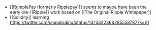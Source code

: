 - [[RumplePay (formerly Ripplepay)]] seems to maybe have been the early pre-[[Ripple]] work based on [[The Original Ripple Whitepaper]]
- [[Solidity]] learning https://twitter.com/smpalladino/status/1373322364285558787?s=21
